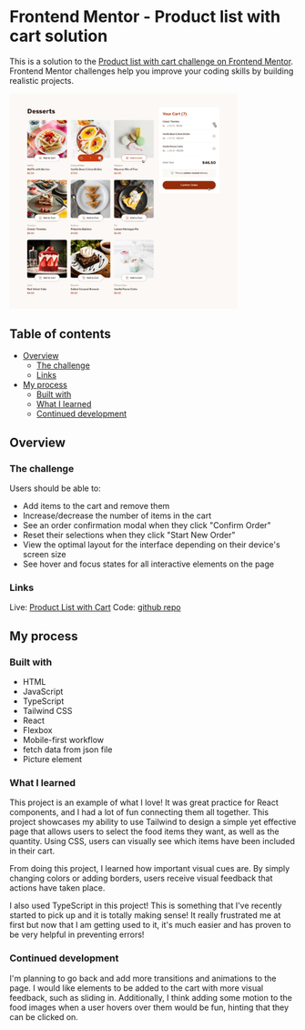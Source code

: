 # Frontend Mentor - Product list with cart solution

This is a solution to the [Product list with cart challenge on Frontend Mentor](https://www.frontendmentor.io/challenges/product-list-with-cart-5MmqLVAp_d). Frontend Mentor challenges help you improve your coding skills by building realistic projects. 

<img src="./design/active-states.jpg" alt="desktop" width="400"/>

## Table of contents
 
- [Overview](#overview)
  - [The challenge](#the-challenge)
  - [Links](#links)
- [My process](#my-process)
  - [Built with](#built-with)
  - [What I learned](#what-i-learned)
  - [Continued development](#continued-development)


## Overview

### The challenge

Users should be able to:

- Add items to the cart and remove them
- Increase/decrease the number of items in the cart
- See an order confirmation modal when they click "Confirm Order"
- Reset their selections when they click "Start New Order"
- View the optimal layout for the interface depending on their device's screen size
- See hover and focus states for all interactive elements on the page

### Links

Live: [Product List with Cart](https://fm-product-list-with-cart-gm.vercel.app/)
Code: [github repo](https://github.com/minezzig/fm-product-list-with-cart)

## My process

### Built with

- HTML
- JavaScript
- TypeScript
- Tailwind CSS
- React
- Flexbox
- Mobile-first workflow
- fetch data from json file
- Picture element

### What I learned

This project is an example of what I love! It was great practice for React components, and I had a lot of fun connecting them all together. This project showcases my ability to use Tailwind to design a simple yet effective page that allows users to select the food items they want, as well as the quantity. Using CSS, users can visually see which items have been included in their cart.

From doing this project, I learned how important visual cues are. By simply changing colors or adding borders, users receive visual feedback that actions have taken place.

I also used TypeScript in this project!  This is something that I've recently started to pick up and it is totally making sense!  It really frustrated me at first but now that I am getting used to it, it's much easier and has proven to be very helpful in preventing errors!

### Continued development

I'm planning to go back and add more transitions and animations to the page. I would like elements to be added to the cart with more visual feedback, such as sliding in. Additionally, I think adding some motion to the food images when a user hovers over them would be fun, hinting that they can be clicked on.
